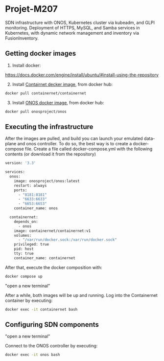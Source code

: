 # Projet-M207
SDN infrastructure with ONOS, Kubernetes cluster via kubeadm, and GLPI monitoring. Deployment of HTTPS, MySQL, and Samba services in Kubernetes, with dynamic network management and inventory via FusionInventory.

## Getting docker images

1. Install docker:

https://docs.docker.com/engine/install/ubuntu/#install-using-the-repository

2. Install [Contairnet decker image](https://hub.docker.com/r/onosproject/onos), from docker hub:

```bash
docker pull containernet/containernet
```

3. Install [ONOS docker image](https://hub.docker.com/r/containernet/containernet), from docker hub:

```bash
docker pull onosproject/onos
```

## Executing the infrastructure
After the images are pulled, and build you can launch your emulated data-plane and onos controller. To do so, the best way is to create a docker-compose file. Create a file called docker-compose.yml with the following contents (or download it from the repository)

```bash
version: '3.3'

services:
  onos:
    image: onosproject/onos:latest
    restart: always
    ports:
      - "8181:8181"
      - "6633:6633"
      - "6653:6653"
    container_name: onos

  containernet: 
    depends_on: 
      - onos
    image: containernet/containernet:v1
    volumes:
      - "/var/run/docker.sock:/var/run/docker.sock"      
    privileged: true
    pid: host
    tty: true
    container_name: containernet
```

After that, execute the docker composition with:

```bash
docker compose up
```

"open a new terminal"

After a while, both images will be up and running. Log into the Containernet container by executing:

```bash
docker exec -it containernet bash
```

## Configuring SDN components

"open a new terminal"

Connect to the ONOS controller by executing:

```bash
docker exec -it onos bash
```

